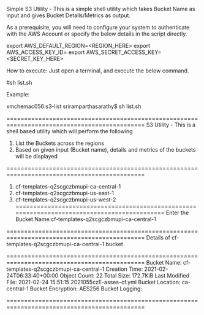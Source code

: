 Simple S3 Utility - This is a simple shell utility which takes Bucket Name as input and gives Bucket Details/Metrics as output. 

As a prerequisite, you will need to configure your system to authenticate with the AWS Account or specify the below details in the script directly. 

export AWS_DEFAULT_REGION=<REGION_HERE>
export AWS_ACCESS_KEY_ID=<ACCESS KEY HERE>
export AWS_SECRET_ACCESS_KEY=<SECRET_KEY_HERE>

How to execute: Just open a terminal, and execute the below command.

#sh list.sh

Example:

xmchemac056:s3-list sriramparthasarathy$ sh list.sh 

=============================================================================================
S3 Utility - This is a shell based utility which will perform the following
1) List the Buckets across the regions
2) Based on given input (Bucket name), details and metrics of the buckets will be displayed

=============================================================================================
1) cf-templates-q2scgczbmupi-ca-central-1
2) cf-templates-q2scgczbmupi-us-east-1
3) cf-templates-q2scgczbmupi-us-west-2
=============================================================================================
Enter the Bucket Name:cf-templates-q2scgczbmupi-ca-central-1

=============================================================================================
Details of cf-templates-q2scgczbmupi-ca-central-1 bucket

=============================================================================================
Bucket Name: cf-templates-q2scgczbmupi-ca-central-1
Creation Time: 2021-02-24T06:33:40+00:00
Object Count:       22
Total Size: 172.7KiB
Last Modified File: 2021-02-24 15:51:15 2021055czE-asses-cf.yml
Bucket Location: ca-central-1
Bucket Encryption: AES256
Bucket Logging: 

=============================================================================================


